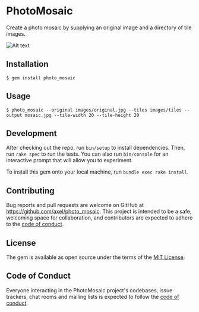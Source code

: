 # PhotoMosaic
Create a photo mosaic by supplying an original image and a directory of tile images.

![Alt text](docs/img/tiger_mosaic.jpg "tiger made of flower tiles")
## Installation

    $ gem install photo_mosaic

## Usage

    $ photo_mosaic --original images/original.jpg --tiles images/tiles --output mosaic.jpg --tile-width 20 --tile-height 20

## Development

After checking out the repo, run `bin/setup` to install dependencies. Then, run `rake spec` to run the tests. You can also run `bin/console` for an interactive prompt that will allow you to experiment.

To install this gem onto your local machine, run `bundle exec rake install`. 

## Contributing

Bug reports and pull requests are welcome on GitHub at https://github.com/axel/photo_mosaic. This project is intended to be a safe, welcoming space for collaboration, and contributors are expected to adhere to the [code of conduct](https://github.com/[USERNAME]/photo_mosaic/blob/master/CODE_OF_CONDUCT.md).

## License

The gem is available as open source under the terms of the [MIT License](https://opensource.org/licenses/MIT).

## Code of Conduct

Everyone interacting in the PhotoMosaic project's codebases, issue trackers, chat rooms and mailing lists is expected to follow the [code of conduct](https://github.com/[USERNAME]/photo_mosaic/blob/master/CODE_OF_CONDUCT.md).
